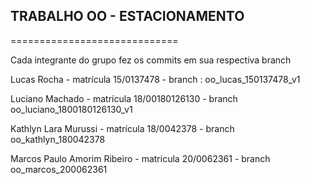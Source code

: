 ## TRABALHO OO - ESTACIONAMENTO
=============================

Cada integrante do grupo fez os commits em sua respectiva branch

Lucas Rocha - matrícula 15/0137478 - branch : oo_lucas_150137478_v1

Luciano Machado - matrícula 18/00180126130 - branch oo_luciano_1800180126130_v1

Kathlyn Lara Murussi - matrícula 18/0042378 - branch oo_kathlyn_180042378

Marcos Paulo Amorim Ribeiro - matricula 20/0062361 - branch oo_marcos_200062361
